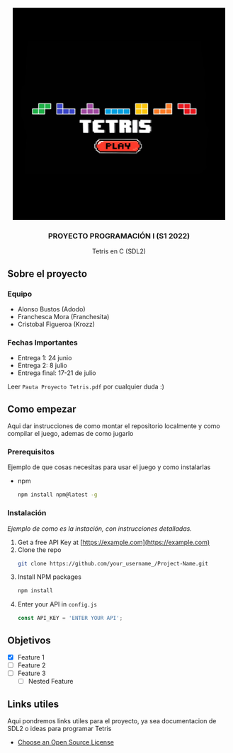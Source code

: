 
<!-- PROJECT LOGO -->
<br />
<div align="center">
  </a>
    <img src="t.bmp" alt="Logo" width="480" height="480">
  </a>

  <h3 align="center">PROYECTO PROGRAMACIÓN I (S1 2022)</h3>

  <p align="center">
    Tetris en C (SDL2)
    <br />
  </p>
</div>


<!-- ABOUT THE PROJECT -->
## Sobre el proyecto
### Equipo
* Alonso Bustos (Adodo)
* Franchesca Mora (Franchesita)
* Cristobal Figueroa (Krozz)

### Fechas Importantes
* Entrega 1: 24 junio
* Entrega 2: 8 julio
* Entrega final: 17-21 de julio

Leer `Pauta Proyecto Tetris.pdf` por cualquier duda :)

<!-- GETTING STARTED -->
## Como empezar

Aqui dar instrucciones de como montar el repositorio localmente y como compilar el juego, ademas de como jugarlo

### Prerequisitos

Ejemplo de que cosas necesitas para usar el juego y como instalarlas
* npm
  ```sh
  npm install npm@latest -g
  ```

### Instalación

_Ejemplo de como es la instación, con instrucciones detalladas._

1. Get a free API Key at [https://example.com](https://example.com)
2. Clone the repo
   ```sh
   git clone https://github.com/your_username_/Project-Name.git
   ```
3. Install NPM packages
   ```sh
   npm install
   ```
4. Enter your API in `config.js`
   ```js
   const API_KEY = 'ENTER YOUR API';
   ```
<!-- ROADMAP -->
## Objetivos

- [x] Feature 1
- [ ] Feature 2
- [ ] Feature 3
    - [ ] Nested Feature

<!-- ACKNOWLEDGMENTS -->
## Links utiles

Aqui pondremos links utiles para el proyecto, ya sea documentacion de SDL2 o ideas para programar Tetris

* [Choose an Open Source License](https://choosealicense.com)
